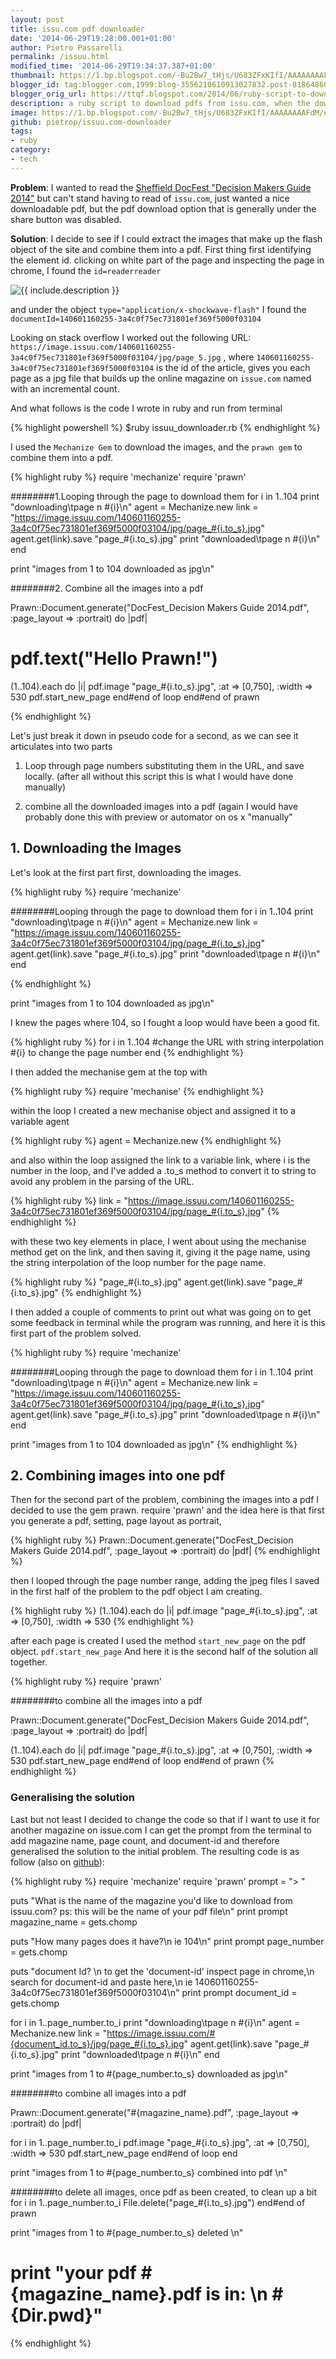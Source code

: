 ```yaml
---
layout: post
title: issu.com pdf downloader
date: '2014-06-29T19:28:00.001+01:00'
author: Pietro Passarelli
permalink: /issuu.html
modified_time: '2014-06-29T19:34:37.387+01:00'
thumbnail: https://1.bp.blogspot.com/-Bu2Bw7_tHjs/U683ZFxKIfI/AAAAAAAAFdM/e_3_4rqBQSc/s72-c/Screen+Shot+2014-06-28+at+22.25.43.png
blogger_id: tag:blogger.com,1999:blog-3556210610913027832.post-8186486077367353300
blogger_orig_url: https://ttqf.blogspot.com/2014/06/ruby-script-to-download-pdf-from.html
description: a ruby script to download pdfs from issu.com, when the download option has been disabled.
image: https://1.bp.blogspot.com/-Bu2Bw7_tHjs/U683ZFxKIfI/AAAAAAAAFdM/e_3_4rqBQSc/s1600/Screen+Shot+2014-06-28+at+22.25.43.png
github: pietrop/issuu.com-downloader
tags:
- ruby
category:
- tech
---
```



**Problem**: I wanted to read the [Sheffield DocFest "Decision Makers Guide 2014"](https://issuu.com/swroblewska/docs/j64913_sheff_doc_fest_inner_whole_s) but can't stand having to read of `issu.com`, just wanted a nice downloadable pdf, but the pdf download option that is generally under the share button was disabled.


**Solution**: I decide to see if I could extract the images that make up the flash object of the site and combine them into a pdf.
First thing first identifying the element id. clicking on white part of the page and inspecting the page in chrome, I found the `id=readerreader`





<div class="image-wrapper">
    <img src="https://1.bp.blogspot.com/-Bu2Bw7_tHjs/U683ZFxKIfI/AAAAAAAAFdM/e_3_4rqBQSc/s1600/Screen+Shot+2014-06-28+at+22.25.43.png" alt="{{ include.description }}" />
</div>

and under the object `type="application/x-shockwave-flash"` I found the `documentId=140601160255-3a4c0f75ec731801ef369f5000f03104`

Looking on stack overflow I worked out the following URL: `https://image.issuu.com/140601160255-3a4c0f75ec731801ef369f5000f03104/jpg/page_5.jpg` , where `140601160255-3a4c0f75ec731801ef369f5000f03104` is the id of the article, gives you each page as a jpg file that builds up the online magazine on `issue.com` named with an incremental count.


And what follows is the code I wrote in ruby and run from terminal

{% highlight powershell %}
$ruby issuu_downloader.rb
{% endhighlight %}

I used the `Mechanize Gem` to download the images, and the `prawn gem` to combine them into a pdf.


{% highlight ruby %}
require 'mechanize'
require 'prawn'

########1.Looping through the page to download them
for i in 1..104
  print "downloading\tpage n #{i}\n"
agent = Mechanize.new
link = "https://image.issuu.com/140601160255-3a4c0f75ec731801ef369f5000f03104/jpg/page_#{i.to_s}.jpg"
agent.get(link).save "page_#{i.to_s}.jpg"
print "downloaded\tpage n #{i}\n"
end

print "images from 1 to 104 downloaded as jpg\n"

########2. Combine all the images into a pdf

Prawn::Document.generate("DocFest_Decision Makers Guide 2014.pdf", :page_layout => :portrait) do |pdf|
   # pdf.text("Hello Prawn!")

(1..104).each do |i|
    pdf.image "page_#{i.to_s}.jpg", :at => [0,750], :width => 530
pdf.start_new_page
end#end of loop
end#end of prawn

{% endhighlight %}

Let's just break it down in pseudo code for a second, as we can see it articulates into two parts

1. Loop through page numbers substituting them in the URL, and save locally.
(after all without this script this is what I would have done manually)

2. combine all the downloaded images into a pdf
(again I would have probably done this with preview or automator on os x "manually"


## 1. Downloading the Images

Let's look at the first part first, downloading the images.

{% highlight ruby %}
require 'mechanize'

########Looping through the page to download them
for i in 1..104
  print "downloading\tpage n #{i}\n"
agent = Mechanize.new
link = "https://image.issuu.com/140601160255-3a4c0f75ec731801ef369f5000f03104/jpg/page_#{i.to_s}.jpg"
agent.get(link).save "page_#{i.to_s}.jpg"
print "downloaded\tpage n #{i}\n"
end

{% endhighlight %}

print "images from 1 to 104 downloaded as jpg\n"

I knew the pages where 104, so I fought a loop would have been a good fit.

{% highlight ruby %}
for i in 1..104
   #change the URL with string interpolation #{i} to change the page number
end 
{% endhighlight %}

I then added the mechanise gem at the top with

{% highlight ruby %}
require 'mechanise'
{% endhighlight %}

within the loop I created a new mechanise object and assigned it to a variable agent

{% highlight ruby %}
agent = Mechanize.new
{% endhighlight %}

and also within the loop assigned the link to a variable link, where i is the number in the loop, and I've added a .to_s method to convert it to string to avoid any problem in the parsing of the URL.

{% highlight ruby %}
link = "https://image.issuu.com/140601160255-3a4c0f75ec731801ef369f5000f03104/jpg/page_#{i.to_s}.jpg"
{% endhighlight  %}

with these two key elements in place, I went about using the mechanise method get on the link, and then saving it, giving it the page name, using the string interpolation of the loop number for the page name.

{% highlight ruby %}
"page_#{i.to_s}.jpg"
agent.get(link).save "page_#{i.to_s}.jpg"
{% endhighlight  %}

I then added a couple of comments to print out what was going on to get some feedback in terminal while the program was running, and here it is this first part of the problem solved.

{% highlight ruby %}
require 'mechanize'

########Looping through the page to download them
for i in 1..104
  print "downloading\tpage n #{i}\n"
agent = Mechanize.new
link = "https://image.issuu.com/140601160255-3a4c0f75ec731801ef369f5000f03104/jpg/page_#{i.to_s}.jpg"
agent.get(link).save "page_#{i.to_s}.jpg"
print "downloaded\tpage n #{i}\n"
end

print "images from 1 to 104 downloaded as jpg\n"
{% endhighlight  %}

## 2. Combining images into one pdf

Then for the second part of the problem, combining the images into a pdf I decided to use the gem prawn.
require 'prawn'
and the idea here is that first you generate a pdf, setting, page layout as portrait,

{% highlight ruby %}
Prawn::Document.generate("DocFest_Decision Makers Guide 2014.pdf", :page_layout => :portrait) do |pdf|
{% endhighlight %}

then I looped through the page number range, adding the jpeg files I saved in the first half of the problem to the pdf object I am creating.

{% highlight ruby %}
(1..104).each do |i|
    pdf.image "page_#{i.to_s}.jpg", :at => [0,750], :width => 530
{% endhighlight %}

after each page is created I used the method `start_new_page` on the pdf object.
`pdf.start_new_page`
And here it is the second half of the solution all together.

{% highlight ruby %}
require 'prawn'

########to combine all the images into a pdf

Prawn::Document.generate("DocFest_Decision Makers Guide 2014.pdf", :page_layout => :portrait) do |pdf|

(1..104).each do |i|
    pdf.image "page_#{i.to_s}.jpg", :at => [0,750], :width => 530
pdf.start_new_page
end#end of loop
end#end of prawn
{% endhighlight %}

### Generalising the solution

Last but not least I decided to change the code so that if I want to use it for another magazine on issue.com I can get the prompt from the terminal to add magazine name, page count, and document-id and therefore generalised the solution to the initial problem.
The resulting code is as follow (also on [github](https://github.com/pietrop/issuu.com-downloader)):

{% highlight ruby %}
require 'mechanize'
require 'prawn'
prompt = "> "

puts "What is the name of the magazine you'd like to download from issuu.com? ps: this will be the name of your pdf file\n"
print prompt
magazine_name = gets.chomp


puts "How many pages does it have?\n ie 104\n"
print prompt
page_number = gets.chomp

puts "document Id? \n to get the 'document-id' inspect page in chrome,\n search for document-id and paste here,\n ie 140601160255-3a4c0f75ec731801ef369f5000f03104\n"
print prompt
document_id = gets.chomp

for i in 1..page_number.to_i
  print "downloading\tpage n #{i}\n"
  agent = Mechanize.new
  link = "https://image.issuu.com/#{document_id.to_s}/jpg/page_#{i.to_s}.jpg"
  agent.get(link).save "page_#{i.to_s}.jpg"
  print "downloaded\tpage n #{i}\n"
end

print "images from 1 to #{page_number.to_s} downloaded as jpg\n"

########to combine all images into a pdf

Prawn::Document.generate("#{magazine_name}.pdf", :page_layout => :portrait) do |pdf|

  for i in 1..page_number.to_i
      pdf.image "page_#{i.to_s}.jpg", :at => [0,750], :width => 530
      pdf.start_new_page
  end#end of loop
end

print "images from 1 to #{page_number.to_s} combined into pdf \n"

########to delete all images, once pdf as been created, to clean up a bit
for i in 1..page_number.to_i
  File.delete("page_#{i.to_s}.jpg")
end#end of prawn

print "images from 1 to #{page_number.to_s} deleted \n"
# print "your pdf #{magazine_name}.pdf is in: \n #{Dir.pwd}"

{% endhighlight %}